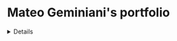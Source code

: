 # Mateo Geminiani's portfolio

<details>
  ## [Relevamiento visual 🏡](https://mat30gg.github.io/rel_vis/)
  
  Realiza comentarios y sugerencias sobre el edificio con esta app!
  
  Con esta app podras:
  - 📸 Tomar fotos del edificio y realizar un comentario de este.
  - ⭐ Marcar como favorito posteos de otros usuarios.
  - 📊 Ver estadisticas de las publicaciones.
</details>
